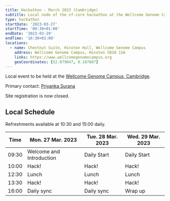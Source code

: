 ```yaml
---
title: Hackathon - March 2023 (Cambridge)
subtitle: Local node of the nf-core hackathon at the Wellcome Genome Campus, Cambridge.
type: hackathon
startDate: '2023-03-27'
startTime: '09:30+01:00'
endDate: '2023-03-29'
endTime: '16:30+01:00'
locations:
  - name: Chestnut Suite, Hinxton Hall, Wellcome Genome Campus
    address: Wellcome Genome Campus, Hinxton CB10 1SA
    links: https://www.wellcomegenomecampus.org
    geoCoordinates: [52.079047, 0.187607]
---
```


Local event to be held at the [Wellcome Genome Campus, Cambridge](https://goo.gl/maps/k3fuhxd6R8Tnuoay8).

Primary contact: [<i class="fab fa-slack"></i> Priyanka Surana](https://nfcore.slack.com/team/U02JA08N0BC)

Site registration is now closed.

## Local Schedule

Refreshments available at 10:30 and 15:00 daily.

<div class="table-responsive">
    <table class="table table-hover table-sm table-bordered">
        <thead>
            <tr>
                <th>Time</th>
                <th>Mon. 27 Mar. 2023</th>
                <th>Tue. 28 Mar. 2023</th>
                <th>Wed. 29 Mar. 2023</th>
            </tr>
            </thead>
            <tbody>
            <tr>
                <td data-timestamp="1679905800" data-timeformat="HH:mm z">09:30</td>
                <td background-color:navy; rowspan="1">Welcome and Introduction</td>
                <td background-color:navy; rowspan="1">Daily Start</td>
                <td background-color:navy; rowspan="1">Daily Start</td>
            </tr>
                <td data-timestamp="1679907600" data-timeformat="HH:mm z">10:00</td>
                <td rowspan="1">Hack!</td>
                <td rowspan="1">Hack!</td>
                <td rowspan="1">Hack!</td>
            </tr>
            <tr>
                <td data-timestamp="1679918400" data-timeformat="HH:mm z">12:30</td>
                <td rowspan="1">Lunch</td>
                <td rowspan="1">Lunch</td>
                <td rowspan="1">Lunch</td>
            </tr>
            <tr>
                <td data-timestamp="1679922000" data-timeformat="HH:mm z">13:30</td>
                <td rowspan="1">Hack!</td>
                <td rowspan="1">Hack!</td>
                <td rowspan="1">Hack!</td>
            </tr>
            <tr>
                <td data-timestamp="1679932800"  data-timeformat="HH:mm z">16:00</td>
                <td>Daily sync</td>
                <td>Daily sync</td>
                <td>Wrap up</td>
            </tr>
        </tbody>
    </table>
</div>
